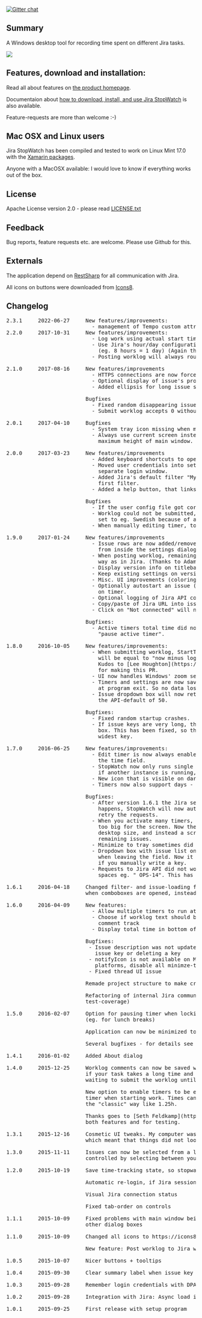[![Gitter chat](https://badges.gitter.im/jirastopwatch.png)](https://gitter.im/jirastopwatch "Gitter chat")

## Summary

A Windows desktop tool for recording time spent on different Jira tasks.

![](http://jirastopwatch.com/img/screen2.png)

## Features, download and installation:

Read all about features on [the product homepage](http://jirastopwatch.com).

Documentaion about [how to download, install, and use Jira StopWatch](http://jirastopwatch.com/doc/)
is also available.

Feature-requests are more than welcome :-)

## Mac OSX and Linux users

Jira StopWatch has been compiled and tested to work on Linux Mint 17.0 with the [Xamarin packages](http://www.mono-project.com/download/#download-lin).

Anyone with a MacOSX available: I would love to know if everything works out of the box.

## License

Apache License version 2.0 - please read [LICENSE.txt](LICENSE.txt)

## Feedback

Bug reports, feature requests etc. are welcome. Please use Github for this.

## Externals

The application depend on [RestSharp](https://github.com/restsharp/RestSharp) for all communication with Jira.

All icons on buttons were downloaded from [Icons8](https://icons8.com).

## Changelog

<pre>
2.3.1     2022-06-27     New features/improvements:
                           - management of Tempo custom attribute "Commessa"
2.2.0     2017-10-31     New features/improvements:
                           - Log work using actual start time (Thanks to Adam Conway)
                           - Use Jira's hour/day configuration when presenting time
                             (eg. 8 hours = 1 day) (Again thank you Adam Conway)
                           - Posting worklog will always round up recorded time to nearest minute.

2.1.0     2017-08-16     New features/improvements
                           - HTTPS connections are now forced to use TLS 1.1 or newer.
						   - Optional display of issue's project name.
						   - Added ellipsis for long issue summaries.

                         Bugfixes
						   - Fixed random disappearing issue summaries.
						   - Submit worklog accepts 0 without any unit as remaining time.
 
2.0.1     2017-04-10     Bugfixes
                           - System tray icon missing when minimizing to tray.
                           - Always use current screen instead of main screen for calculating
                             maximum height of main window.

2.0.0     2017-03-23     New features/improvements
                           - Added keyboard shortcuts to operate most important functions.
                           - Moved user credentials into settings window instead of
                             separate login window.
                           - Added Jira's default filter "My open issues" as hard-coded
                             first filter.
                           - Added a help button, that links to the new documentation homepage.

                         Bugfixes
                           - If the user config file got corrupt, StopWatch would not start.
                           - Worklog could not be submitted, if user's regional setting was
                             set to eg. Swedish because of a different date format.
                           - When manually editing timer, total time was not updated instantly.

1.9.0     2017-01-24     New features/improvements
                           - Issue rows are now added/removed directly from the UI instead of
                             from inside the settings dialog. (Thanks to Adam Conway for this)
                           - When posting worklog, remaining estimate can now be edited the same
                             way as in Jira. (Thanks to Adam Conway for this)
                           - Display version info on titlebar.
                           - Keep existing settings on version upgrade.
                           - Misc. UI improvements (coloring, repositioning UI items, etc.)
                           - Optionally autostart an issue (setting "In progress") when pressing play
                             on timer.
                           - Optional logging of Jira API communication for debugging purposes.
                           - Copy/paste of Jira URL into issue combobox now extracts the issue key.
                           - Click on "Not connected" will now display the connection problems in a dialog.

                         Bugfixes:
                           - Active timers total time did not get stored when using the setting
                             "pause active timer".

1.8.0     2016-10-05     New features/improvements:
                           - When submitting worklog, StartTime will also be set. The value
                             will be equal to "now minus logged work-time".
                             Kudos to [Lee Houghton](https://github.com/asztal)
                             for making this PR.
                           - UI now handles Windows' zoom settings much better.
                           - Timers and settings are now saved continously instead of only
                             at program exit. So no data loss if you get power-outs or PC crash.
                           - Issue dropdown box will now retrieve up to 200 issues, instead of
                             the API-default of 50.
							 
                         Bugfixes:
                           - Fixed random startup crashes.
                           - If issue keys are very long, they could be cropped in the dropdown
                             box. This has been fixed, so the key column width adapts to the
                             widest key.
                      
1.7.0     2016-06-25     New features/improvements:
                           - Edit timer is now always enabled - you edit by double-clicking
                             the time field. 
                           - StopWatch now only runs single instance - it detects at startup
                             if another instance is running, and brings it into focus.
                           - New icon that is visible on dark Windows 10 taskbar theme.
                           - Timers now also support days - eg. 2d 13h 34m

                         Bugfixes:
                           - After version 1.6.1 the Jira session might  timeout. If this
                             happens, StopWatch will now automatically re-authenticate and
                             retry the requests. 
                           - When you activate many timers, the StopWatch window might be
                             too big for the screen. Now the window will not be higher than
                             desktop size, and instead a scrollbar gives access to the
                             remaining issues. 
                           - Minimize to tray sometimes did not show the system tray icon.
                           - Dropdown box with issue list only updated the description below
                             when leaving the field. Now it happens on selection + on <enter>
                             if you manually write a key.
                           - Requests to Jira API did not work, if the issue key had leading
                             spaces eg. " OPS-14". This has been fixed.

1.6.1     2016-04-18     Changed filter- and issue-loading from Jira API, to only happen
                         when comboboxes are opened, instead of every 30 seconds as before.

1.6.0     2016-04-09     New features:
                           - Allow multiple timers to run at the same time
                           - Choose if worklog text should be posted on worklog track or
                             comment track
                           - Display total time in bottom of window

                         Bugfixes:
                          - Issue description was not updated when manually typing an
                            issue key or deleting a key
                          - notifyIcon is not available on Mono, so on non-Windows
                            platforms, disable all minimze-to-tray code
                          - Fixed thread UI issue

                         Remade project structure to make crossplatform building easier

                         Refactoring of internal Jira communication (including NUnit
                         test-coverage)

1.5.0     2016-02-07     Option for pausing timer when locking your PC 
                         (eg. for lunch breaks)

                         Application can now be minimized to the system tray

                         Several bugfixes - for details see the commit history

1.4.1     2016-01-02     Added About dialog

1.4.0     2015-12-25     Worklog comments can now be saved without posting to Jira immediately.  Useful
                         if your task takes a long time and you want to note down your progress while
						 waiting to submit the worklog until the end.

						 New option to enable timers to be editable. Useful if you forgot to start the
						 timer when starting work. Times can be entered both Jira style like 1h 15m and
						 the "classic" way like 1.25h.

						 Thanks goes to [Seth Feldkamp](https://github.com/sfeldkamp) for the ideas to
						 both features and for testing.

1.3.1     2015-12-16     Cosmetic UI tweaks. My computer was running with a default zoom-level of 125%,
                         which meant that things did not look correct on default zoom level.

1.3.0     2015-11-11     Issues can now be selected from a list of available issues  - this list is
                         controlled by selecting between your favourite JQL filters

1.2.0     2015-10-19     Save time-tracking state, so stopwatch continue to "run" after quitting program

                         Automatic re-login, if Jira session has expired

                         Visual Jira connection status

                         Fixed tab-order on controls

1.1.1     2015-10-09     Fixed problems with main window being "Always on top" and the applications
                         other dialog boxes

1.1.0     2015-10-09     Changed all icons to https://icons8.com

                         New feature: Post worklog to Jira with a comment

1.0.5     2015-10-07     Nicer buttons + tooltips

1.0.4     2015-09-30     Clear summary label when issue key is empty

1.0.3     2015-09-28     Remember login credentials with DPAPI

1.0.2     2015-09-28     Integration with Jira: Async load issue summary

1.0.1     2015-09-25     First release with setup program
</pre>
